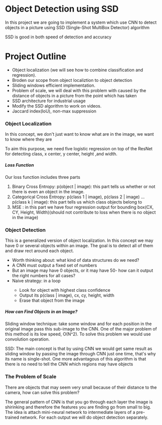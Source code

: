 <h1>Object Detection using SSD</h1>
<p>In this project we are going to implement a system which use CNN to detect objects in a picture using SSD (Single-Shot MultiBox Detector) algorithm</p>
<p>SSD is good in both speed of detection and accuracy</p>
<h1>Project Outline</h1>
<ul>
  <li>Object localization (we will see how to combine classification and regression).</li>
  <li>Broden our scope from object localiztion to object detection</li>
  <li>Sliding windows efficient implementation.</li>
  <li>Problem of scale, we will deal with this problem with caused by the distance of objects in a picture from the point which has taken</li>
  <li>SSD architecture for industrial usage</li>
  <li>Modify the SSD algorithm to work on videos.</li>
  <li>Jaccard index(IoU), non-max suppression</li>
  </ul>
  <h3>Object Localization</h3>
  <p>In this concept, we don't just want to know what are in the image, we want to know where they are</p>
  <p>To aim this purpose, we need five logistic regression on top of the ResNet for detecting class, x center, y center, height ,and width.</p>
  <h5>Loss Function</h5>
  <p>Our loss function includes three parts</p>
  <ol>
  <li>Binary Cross Entropy: p(object | image): this part tells us whether or not there is even an object in the image.</li>
  <li>Categorical Cross Entropy: p(class 1 | image), p(class 2 | image) ... p(class k | image): this part tells us which class objects belong to</li>
  <li>MSE : in this part we have four regression output for bounding box(CX, CY, Height, Width)(should not contribute to loss when there is no object in the image)</li>
  </ol>
  <h3>Object Detection</h3>
  <p>This is a generalized version of object localization. In this concept we may have 0 or several objects within an image. The goal is to detect all of them and draw rect around each object.</p>
  <ul>
  <li>Worth thinking about: what kind of data structures do we need?</li>
  <li>A CNN must output a fixed set of numbers</li>
  <li>But an image may have 0 objects, or it may have 50- how can it output the right numbers for all cases?</li>
  <li>Naive strategy: in a loop</li>
  <ul>
    <li>Look for object with highest class confidence</li>
    <li>Output its p(class | image), cx, cy, height, width</li>
    <li>Erase that object from the image</li>
  </ul>
  </ul>
  <h5>How can Find Objects in an Image?</h5>
  <p>Sliding window technique: take some window and for each position in the original image pass this sub-image to the CNN. One of the major problem of this method is its low speed, O(N^2). To solve this problem we would use convolution operation.</p>
  <p>SSD: The main concept is that by using CNN we would get same result as sliding window by passing the image through CNN just one time, that's why its name is single-shot. One more advantagous of this algorithm is that there is no need to tell the CNN which regions may have objects</p>
<h3>The Problem of Scale</h3>
<p>There are objects that may seem very small because of their distance to the camera, how can solve this problem?</p>
<p>The general pattern of CNN is that you go through each layer the image is shirinking and therefore the features you are finding go from small to big. The idea is attach mini-neural network to intermediate layers of a pre-trained network. For each output we will do object detection separately.</p>
